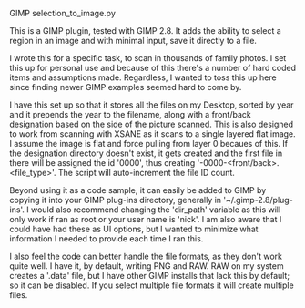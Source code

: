 GIMP selection_to_image.py

This is a GIMP plugin, tested with GIMP 2.8.  It adds the ability to select a region in an image and with minimal input, save it directly to a file.

I wrote this for a specific task, to scan in thousands of family photos.  I set this up for personal use and because of this there's a number of hard coded items and assumptions made.  Regardless, I wanted to toss this up here since finding newer GIMP examples seemed hard to come by. 

I have this set up so that it stores all the files on my Desktop, sorted by year and it prepends the year to the filename, along with a front/back designation based on the side of the picture scanned.  This is also designed to work from scanning with XSANE as it scans to a single layered flat image.  I assume the image is flat and force pulling from layer 0 becaues of this.  If the designation directory doesn't exist, it gets created and the first file in there will be assigned the id '0000', thus creating '<year>-0000-<front/back>.<file_type>'.  The script will auto-increment the file ID count.

Beyond using it as a code sample, it can easily be added to GIMP by copying it into your GIMP plug-ins directory, generally in '~/.gimp-2.8/plug-ins'.  I would also recommend changing the 'dir_path' variable as this will only work if ran as root or your user name is 'nick'.  I am also aware that I could have had these as UI options, but I wanted to minimize what information I needed to provide each time I ran this.

I also feel the code can better handle the file formats, as they don't work quite well.  I have it, by default, writing PNG and RAW.  RAW on my system creates a '.data' file, but I have other GIMP installs that lack this by default; so it can be disabled.  If you select multiple file formats it will create multiple files.
